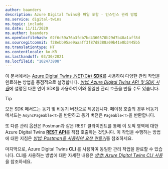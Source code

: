 ```yaml
---
author: baanders
description: Azure Digital Twins용 파일 포함 - 인스턴스 관리 방법
ms.service: digital-twins
ms.topic: include
ms.date: 11/11/2020
ms.author: baanders
ms.openlocfilehash: 02f6c59a76a3fdb7bd4360570b29d7b40a1aff8d
ms.sourcegitcommit: f28ebb95ae9aaaff3f87d8388a09b41e0b3445b5
ms.translationtype: HT
ms.contentlocale: ko-KR
ms.lasthandoff: 03/30/2021
ms.locfileid: "102473808"
---
```

이 문서에서는 [Azure Digital Twins .NET(C#) **SDK**](/dotnet/api/overview/azure/digitaltwins/management)를 사용하여 다양한 관리 작업을 완료하는 방법을 중점적으로 설명합니다. [*방법: Azure Digital Twins API 및 SDK 사용*](../articles/digital-twins/how-to-use-apis-sdks.md)에 설명된 다른 언어 SDK를 사용하여 이와 동일한 관리 호출을 만들 수도 있습니다.

> [!TIP] 
> 모든 SDK 메서드는 동기 및 비동기 버전으로 제공됩니다. 페이징 호출의 경우 비동기 메서드는 `AsyncPageable<T>`을 반환하고 동기 버전은 `Pageable<T>`을 반환합니다.

또 다른 관리 옵션은 Postman과 같은 REST 클라이언트를 통해 이 토픽 영역에 대한 Azure Digital Twins [**REST API**](/rest/api/azure-digitaltwins/)를 직접 호출하는 것입니다. 이 작업을 수행하는 방법에 대한 지침은 [*방법: Postman을 사용하여 요청 만들기*](../articles/digital-twins/how-to-use-postman.md)를 참조하세요.

마지막으로, Azure Digital Twins **CLI** 를 사용하여 동일한 관리 작업을 완료할 수 있습니다. CLI를 사용하는 방법에 대한 자세한 내용은 [*방법: Azure Digital Twins CLI 사용*](../articles/digital-twins/how-to-use-cli.md)을 참조하세요.